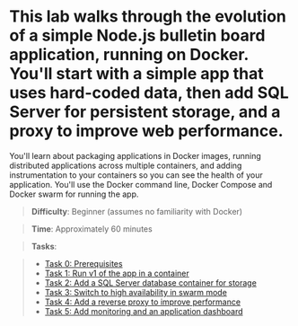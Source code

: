 # This lab walks through the evolution of a simple Node.js bulletin board application, running on Docker. You'll start with a simple app that uses hard-coded data, then add SQL Server for persistent storage, and a proxy to improve web performance.

You'll learn about packaging applications in Docker images, running distributed applications across multiple containers, and adding instrumentation to your containers so you can see the health of your application. You'll use the Docker command line, Docker Compose and Docker swarm for running the app.

> **Difficulty**: Beginner (assumes no familiarity with Docker)

> **Time**: Approximately 60 minutes

> **Tasks**:

> - [Task 0: Prerequisites](#Task_0)
> - [Task 1: Run v1 of the app in a container](#Task_1)
> - [Task 2: Add a SQL Server database container for storage](#Task_2)
> - [Task 3: Switch to high availability in swarm mode](#Task_3)
> - [Task 4: Add a reverse proxy to improve performance](#Task_4)
> - [Task 5: Add monitoring and an application dashboard](#Task_5)
